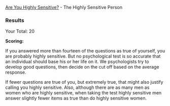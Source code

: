 [Are You Highly Sensitive?](https://hsperson.com/are-you-highly-sensitive-results/) - The Highly Sensitive Person

### Results

Your Total: 20

**Scoring:**

If you answered more than fourteen of the questions as true of yourself, you are probably highly sensitive. But no psychological test is so accurate that an individual should base his or her life on it. We psychologists try to develop good questions, then decide on the cut off based on the average response.

If fewer questions are true of you, but extremely true, that might also justify calling you highly sensitive. Also, although there are as many men as women who are highly sensitive, when taking the test highly sensitive men answer slightly fewer items as true than do highly sensitive women.
